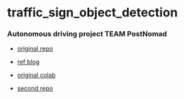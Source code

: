 # traffic_sign_object_detection
### Autonomous driving project TEAM PostNomad

* [original repo](https://github.com/Tony607/object_detection_demo)
* [ref blog](https://www.dlology.com/blog/how-to-train-an-object-detection-model-easy-for-free/)
* [original colab](https://colab.research.google.com/github/Tony607/object_detection_demo/blob/master/tensorflow_object_detection_training_colab.ipynb)

* [second repo](https://github.com/EdjeElectronics/TensorFlow-Object-Detection-API-Tutorial-Train-Multiple-Objects-Windows-10)
